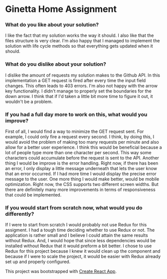 # Ginetta Home Assignment

### What do you like about your solution?
I like the fact that my solution works the way it should. I also like that the files structure is very clear. I'm also happy that I managed to implement the solution with life cycle methods so that everything gets updated when it should.


### What do you dislike about your solution?
I dislike the amount of requests my solution makes to the Github API. In this implementation a GET request is fired after every time the input field changes. This often leads to 403 errors. I'm also not happy with the arrow key functionality. I didn't manage to properly set the boundaries for the down arrow. I think that if I'd taken a little bit more time to figure it out, it wouldn't be a problem.


### If you had a full day more to work on this, what would you improve?
First of all, I would find a way to minimize the GET request sent. For example, I could only fire a request every second. I think, by doing this, I would avoid the problem of making too many requests per minute and also allow for a better user experience. I think this would be beneficial because a lot of people type more than one character per second. This way some characters could accumulate before the request is sent to the API.
Another thing I would be improve is the error handling. Right now, if there has been an error, I only display a little message underneath that lets the user know that an error occurred. If I had more time I would display the precise error message to the user.
One more thing I would make better, would be mobile optimization. Right now, the CSS supports two different screen widths. But there are definitely many more improvements in terms of responsiveness that could be implemented.


### If you would start from scratch now, what would you do differently?
If I were to start from scratch I would probably not use Redux for this assigment. I had a tough time deciding whether to use Redux or not. The application is rather small and I believe I could attain the same results without Redux. And, I would hope that since less dependencies would be installed without Redux that it would preform a bit better. I chose to use Redux for this project because I knew it would clean up the component and because if I were to scale the project, it would be easier with Redux already set up and properly configured.

This project was bootstrapped with [Create React App](https://github.com/facebookincubator/create-react-app).
